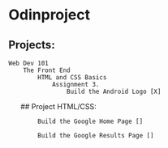 # Odinproject #

## Projects: ##
    Web Dev 101
        The Front End
            HTML and CSS Basics
                Assignment 3.
                    Build the Android Logo [X]
                    
            ## Project HTML/CSS:
            
            Build the Google Home Page []
            
            Build the Google Results Page []
